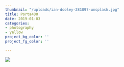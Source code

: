 ```yaml
---
thumbnail: "/uploads/ian-dooley-281897-unsplash.jpg"
title: Porta400
date: 2019-01-03
categories:
- photography
- yellow
project_bg_color: ''
project_fg_color: ''

---
```

![](/uploads/markus-spiske-516263-unsplash.jpg)